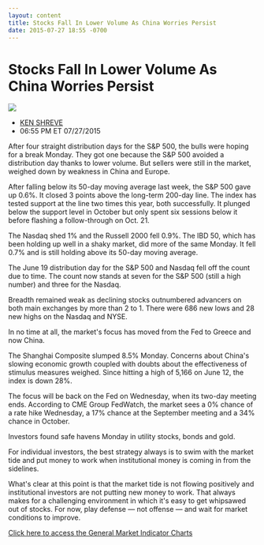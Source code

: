 ```yaml
---
layout: content
title: Stocks Fall In Lower Volume As China Worries Persist
date: 2015-07-27 18:55 -0700
---
```



Stocks Fall In Lower Volume As China Worries Persist
=====================================================


![](https://www.investors.com/wp-content/uploads/ibd-migrated-images/MPv_150728_635736083448453986.png)

* [KEN SHREVE](https://www.investors.com/author/shrevek/ "Posts by KEN SHREVE")
* 06:55 PM ET 07/27/2015




  

After four straight distribution days for the S&P 500, the bulls were hoping for a break Monday. They got one because the S&P 500 avoided a distribution day thanks to lower volume. But sellers were still in the market, weighed down by weakness in China and Europe.

  

After falling below its 50-day moving average last week, the S&P 500 gave up 0.6%. It closed 3 points above the long-term 200-day line. The index has tested support at the line two times this year, both successfully. It plunged below the support level in October but only spent six sessions below it before flashing a follow-through on Oct. 21.

  

The Nasdaq shed 1% and the Russell 2000 fell 0.9%. The IBD 50, which has been holding up well in a shaky market, did more of the same Monday. It fell 0.7% and is still holding above its 50-day moving average.

  

The June 19 distribution day for the S&P 500 and Nasdaq fell off the count due to time. The count now stands at seven for the S&P 500 (still a high number) and three for the Nasdaq.

  

Breadth remained weak as declining stocks outnumbered advancers on both main exchanges by more than 2 to 1. There were 686 new lows and 28 new highs on the Nasdaq and NYSE.

  

In no time at all, the market's focus has moved from the Fed to Greece and now China.

  

The Shanghai Composite slumped 8.5% Monday. Concerns about China's slowing economic growth coupled with doubts about the effectiveness of stimulus measures weighed. Since hitting a high of 5,166 on June 12, the index is down 28%.

  

The focus will be back on the Fed on Wednesday, when its two-day meeting ends. According to CME Group FedWatch, the market sees a 0% chance of a rate hike Wednesday, a 17% chance at the September meeting and a 34% chance in October.

  

Investors found safe havens Monday in utility stocks, bonds and gold.

  

For individual investors, the best strategy always is to swim with the market tide and put money to work when institutional money is coming in from the sidelines.

  

What's clear at this point is that the market tide is not flowing positively and institutional investors are not putting new money to work. That always makes for a challenging environment in which it's easy to get whipsawed out of stocks. For now, play defense — not offense — and wait for market conditions to improve.

  

[Click here to access the General Market Indicator Charts](https://www.investors.com/pdf/GMI_072815.pdf)




